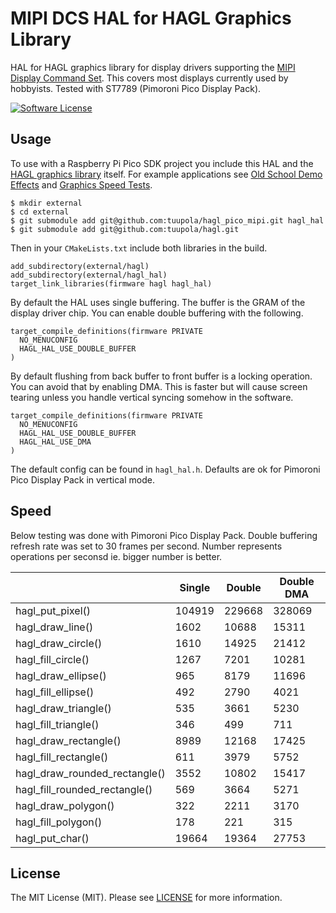 # MIPI DCS HAL for HAGL Graphics Library

HAL for HAGL graphics library for display drivers supporting the [MIPI Display Command Set](https://www.mipi.org/specifications/display-command-set). This covers most displays currently used by hobbyists. Tested with ST7789 (Pimoroni Pico Display Pack).

[![Software License](https://img.shields.io/badge/license-MIT-brightgreen.svg?style=flat-square)](LICENSE.md)

## Usage

To use with a Raspberry Pi Pico SDK project you include this HAL and the [HAGL graphics library](https://github.com/tuupola/hagl) itself. For example applications see [Old School Demo Effects](https://github.com/tuupola/pico_effects) and [Graphics Speed Tests](https://github.com/tuupola/pico_effects).

```
$ mkdir external
$ cd external
$ git submodule add git@github.com:tuupola/hagl_pico_mipi.git hagl_hal
$ git submodule add git@github.com:tuupola/hagl.git
```

Then in your `CMakeLists.txt` include both libraries in the build.

```
add_subdirectory(external/hagl)
add_subdirectory(external/hagl_hal)
target_link_libraries(firmware hagl hagl_hal)

```

By default the HAL uses single buffering. The buffer is the GRAM of the display driver chip. You can enable double buffering with the following.

```
target_compile_definitions(firmware PRIVATE
  NO_MENUCONFIG
  HAGL_HAL_USE_DOUBLE_BUFFER
)
```

By default flushing from back buffer to front buffer is a locking operation. You can avoid that by enabling DMA. This is faster but will cause screen tearing unless you handle vertical syncing somehow in the software.

```
target_compile_definitions(firmware PRIVATE
  NO_MENUCONFIG
  HAGL_HAL_USE_DOUBLE_BUFFER
  HAGL_HAL_USE_DMA
)
```

The default config can be found in `hagl_hal.h`. Defaults are ok for Pimoroni Pico Display Pack in vertical mode.

## Speed

Below testing was done with Pimoroni Pico Display Pack. Double buffering refresh rate was set to 30 frames per second. Number represents operations per seconsd ie. bigger number is better.

|                               | Single | Double    | Double DMA |
|-------------------------------|--------|-----------|------------|
| hagl_put_pixel()              | 104919 |    229668 |     328069 |
| hagl_draw_line()              |   1602 |     10688 |      15311 |
| hagl_draw_circle()            |   1610 |     14925 |      21412 |
| hagl_fill_circle()            |   1267 |      7201 |      10281 |
| hagl_draw_ellipse()           |    965 |      8179 |      11696 |
| hagl_fill_ellipse()           |    492 |      2790 |       4021 |
| hagl_draw_triangle()          |    535 |      3661 |       5230 |
| hagl_fill_triangle()          |    346 |       499 |        711 |
| hagl_draw_rectangle()         |   8989 |     12168 |      17425 |
| hagl_fill_rectangle()         |    611 |      3979 |       5752 |
| hagl_draw_rounded_rectangle() |   3552 |     10802 |      15417 |
| hagl_fill_rounded_rectangle() |    569 |      3664 |       5271 |
| hagl_draw_polygon()           |    322 |      2211 |       3170 |
| hagl_fill_polygon()           |    178 |       221 |        315 |
| hagl_put_char()               |  19664 |     19364 |      27753 |

## License

The MIT License (MIT). Please see [LICENSE](LICENSE) for more information.
